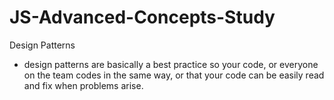 # JS-Advanced-Concepts-Study

Design Patterns
- design patterns are basically a best practice so your code, or everyone on the team codes in the same way, or that your code can be easily read and fix when problems arise.
